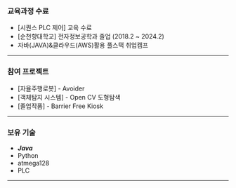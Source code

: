 ### 교육과정 수료

* [시퀀스 PLC 제어] 교육 수료
* [순천향대학교] 전자정보공학과 졸업 (2018.2 ~ 2024.2)
* 자바(JAVA)&클라우드(AWS)활용 풀스택 취업캠프 
---
### 참여 프로젝트

* [자율주행로봇] - Avoider
* [객체탐지 시스템] - Open CV 도형탐색
* [졸업작품]  - Barrier Free Kiosk
---
### 보유 기술

* ***Java***
* Python
* atmega128
* PLC
---
